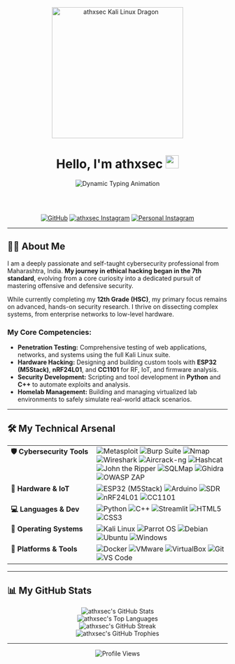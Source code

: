 <div align="center">
  
  <img src="https://i.gifer.com/origin/33/33215f16f312a0233b25916f4d2f136e.gif" alt="athxsec Kali Linux Dragon" width="300" />

  <h1>
    Hello, I'm athxsec
    <img src="https://media.giphy.com/media/hvRJCLFzcasrR4ia7z/giphy.gif" width="30px">
  </h1>
  
  <img src="https://readme-typing-svg.herokuapp.com?font=Fira+Code&size=20&pause=1000&color=00FF00&center=true&vCenter=true&width=550&lines=Ethical+Hacker;Security+Veteran;Hardware+Hacker;Kali+Linux+Expert;Python+%26+C%2B%2B+Developer" alt="Dynamic Typing Animation" />
  
  <br><br>
  
  <p>
    <a href="https://github.com/athxsec" target="_blank"><img src="https://img.shields.io/badge/GitHub-181717?style=for-the-badge&logo=github&logoColor=white" alt="GitHub"/></a>
    <a href="https://instagram.com/athxsec" target="_blank"><img src="https://img.shields.io/badge/Brand_Insta-E4405F?style=for-the-badge&logo=instagram&logoColor=white" alt="athxsec Instagram"/></a>
    <a href="https://instagram.com/atharv_kemble?igshid=MzNlNGNkZWQ4Mg==" target="_blank"><img src="https://img.shields.io/badge/Personal_Insta-C13584?style=for-the-badge&logo=instagram&logoColor=white" alt="Personal Instagram"/></a>
  </p>
</div>

---

## 👨‍💻 About Me

I am a deeply passionate and self-taught cybersecurity professional from Maharashtra, India. **My journey in ethical hacking began in the 7th standard**, evolving from a core curiosity into a dedicated pursuit of mastering offensive and defensive security.

While currently completing my **12th Grade (HSC)**, my primary focus remains on advanced, hands-on security research. I thrive on dissecting complex systems, from enterprise networks to low-level hardware.

### My Core Competencies:
* **Penetration Testing:** Comprehensive testing of web applications, networks, and systems using the full Kali Linux suite.
* **Hardware Hacking:** Designing and building custom tools with **ESP32 (M5Stack)**, **nRF24L01**, and **CC1101** for RF, IoT, and firmware analysis.
* **Security Development:** Scripting and tool development in **Python** and **C++** to automate exploits and analysis.
* **Homelab Management:** Building and managing virtualized lab environments to safely simulate real-world attack scenarios.

---

## 🛠️ My Technical Arsenal

<table>
  <tr>
    <td valign="top" width="180px"><strong>🛡️ Cybersecurity Tools</strong></td>
    <td>
      <img src="https://img.shields.io/badge/Metasploit-C00000?style=for-the-badge&logo=metasploit&logoColor=white" alt="Metasploit" />
      <img src="https://img.shields.io/badge/Burp_Suite-FF7A1F?style=for-the-badge&logo=BurpSuite&logoColor=black" alt="Burp Suite" />
      <img src="https://img.shields.io/badge/Nmap-444444?style=for-the-badge&logo=Nmap&logoColor=white" alt="Nmap" />
      <img src="https://img.shields.io/badge/Wireshark-1679A7?style=for-the-badge&logo=Wireshark&logoColor=white" alt="Wireshark" />
      <img src="https://img.shields.io/badge/Aircrack_ng-00AEEF?style=for-the-badge&logo=aircrack-ng&logoColor=white" alt="Aircrack-ng" />
      <img src="https://img.shields.io/badge/Hashcat-8B0000?style=for-the-badge&logo=hashcat&logoColor=white" alt="Hashcat" />
      <img src="https://img.shields.io/badge/John_the_Ripper-DD0000?style=for-the-badge&logo=john-the-ripper&logoColor=white" alt="John the Ripper" />
      <img src="https://img.shields.io/badge/SQLMap-E44C3C?style=for-the-badge&logo=sqlmap&logoColor=white" alt="SQLMap" />
      <img src="https://img.shields.io/badge/Ghidra-3D3D3D?style=for-the-badge&logo=ghidra&logoColor=white" alt="Ghidra" />
      <img src="https://img.shields.io/badge/OWASP_ZAP-F7F8F9?style=for-the-badge&logo=OWASP&logoColor=black" alt="OWASP ZAP" />
    </td>
  </tr>
  <tr>
    <td valign="top"><strong>📡 Hardware & IoT</strong></td>
    <td>
      <img src="https://img.shields.io/badge/ESP32_(M5Stack)-F05032?style=for-the-badge&logo=espressif&logoColor=white" alt="ESP32 (M5Stack)" />
      <img src="https://img.shields.io/badge/Arduino-00979D?style=for-the-badge&logo=arduino&logoColor=white" alt="Arduino" />
      <img src="https://img.shields.io/badge/SDR-FF6600?style=for-the-badge&logo=radio-fm&logoColor=white" alt="SDR" />
      <img src="https://img.shields.io/badge/nRF24L01-1572B6?style=for-the-badge&logo=rfid&logoColor=white" alt="nRF24L01" />
      <img src="https://img.shields.io/badge/CC1101-E34F26?style=for-the-badge&logo=radio-france&logoColor=white" alt="CC1101" />
    </td>
  </tr>
  <tr>
    <td valign="top"><strong>💻 Languages & Dev</strong></td>
    <td>
      <img src="https://img.shields.io/badge/Python-3776AB?style=for-the-badge&logo=python&logoColor=white" alt="Python" />
      <img src="https://img.shields.io/badge/C++-00599C?style=for-the-badge&logo=cplusplus&logoColor=white" alt="C++" />
      <img src="https://img.shields.io/badge/Streamlit-FF4B4B?style=for-the-badge&logo=Streamlit&logoColor=white" alt="Streamlit" />
      <img src="https://img.shields.io/badge/HTML5-E34F26?style=for-the-badge&logo=html5&logoColor=white" alt="HTML5" />
      <img src="https://img.shields.io/badge/CSS3-1572B6?style=for-the-badge&logo=css3&logoColor=white" alt="CSS3" />
    </td>
  </tr>
  <tr>
    <td valign="top"><strong>📀 Operating Systems</strong></td>
    <td>
      <img src="https://img.shields.io/badge/Kali_Linux-557C94?style=for-the-badge&logo=kali-linux&logoColor=white" alt="Kali Linux" />
      <img src="https://img.shields.io/badge/Parrot_OS-00A9D4?style=for-the-badge&logo=parrot-security&logoColor=white" alt="Parrot OS" />
      <img src="https://img.shields.io/badge/Debian-A81D33?style=for-the-badge&logo=debian&logoColor=white" alt="Debian" />
      <img src="https://img.shields.io/badge/Ubuntu-E95420?style=for-the-badge&logo=ubuntu&logoColor=white" alt="Ubuntu" />
      <img src="https://img.shields.io/badge/Windows-0078D6?style=for-the-badge&logo=windows&logoColor=white" alt="Windows" />
    </td>
  </tr>
    <tr>
    <td valign="top"><strong>🧰 Platforms & Tools</strong></td>
    <td>
      <img src="https://img.shields.io/badge/Docker-2496ED?style=for-the-badge&logo=docker&logoColor=white" alt="Docker" />
      <img src="https://img.shields.io/badge/VMware-6C227D?style=for-the-badge&logo=vmware&logoColor=white" alt="VMware" />
      <img src="https://img.shields.io/badge/VirtualBox-183A61?style=for-the-badge&logo=virtualbox&logoColor=white" alt="VirtualBox" />
      <img src="https://img.shields.io/badge/Git-F05032?style=for-the-badge&logo=git&logoColor=white" alt="Git" />
      <img src="https://img.shields.io/badge/VS_Code-007ACC?style=for-the-badge&logo=visualstudiocode&logoColor=white" alt="VS Code" />
    </td>
  </tr>
</table>

---

## 📊 My GitHub Stats

<p align="center">
  <img src="https://github-readme-stats.vercel.app/api?username=athxsec&show_icons=true&theme=tokyonight&icon_color=00FF00&hide_border=true&count_private=true&cache_seconds=1800" alt="athxsec's GitHub Stats" />
  <br>
  <img src="https://github-readme-stats.vercel.app/api/top-langs/?username=athxsec&layout=compact&theme=tokyonight&hide_border=true&cache_seconds=1800" alt="athxsec's Top Languages" />
  <br>
  <img src="https://streak-stats.herokuapp.com?user=athxsec&theme=tokyonight&hide_border=true" alt="athxsec's GitHub Streak" />
  <br>
  <img src="https://github-profile-trophy.vercel.app/?username=athxsec&theme=tokyonight&margin-w=15&margin-h=15" alt="athxsec's GitHub Trophies" />
</p>

---

<p align="center">
  <img src="https://komarev.com/ghpvc/?username=athxsec&label=PROFILE+VIEWS&color=00FF00&style=flat-square" alt="Profile Views" />
</p>
